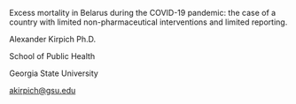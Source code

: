 Excess mortality in Belarus during the COVID-19 pandemic: 
the case of a country with limited non-pharmaceutical interventions and limited reporting.

Alexander Kirpich Ph.D.

School of Public Health

Georgia State University

akirpich@gsu.edu

